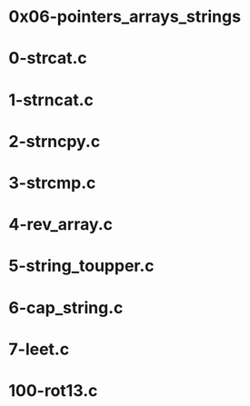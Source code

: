 # 0x06-pointers_arrays_strings
# 0-strcat.c
# 1-strncat.c
# 2-strncpy.c
# 3-strcmp.c
# 4-rev_array.c
# 5-string_toupper.c
# 6-cap_string.c
# 7-leet.c
# 100-rot13.c
